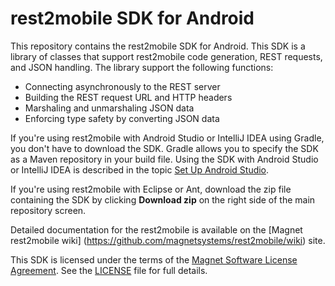 # rest2mobile SDK for Android

This repository contains the rest2mobile SDK for Android. This SDK is a library of classes that support rest2mobile code generation, REST requests, and JSON handling. The library support the following functions: 
- Connecting asynchronously to the REST server
- Building the REST request URL and HTTP headers
- Marshaling and unmarshaling JSON data
- Enforcing type safety by converting JSON data

If you're using rest2mobile with Android Studio or IntelliJ IDEA using Gradle, you don't have to download the SDK. Gradle allows you to specify the SDK as a Maven repository in your build file. Using the SDK with Android Studio or IntelliJ IDEA is described in the topic [Set Up Android Studio](https://github.com/magnetsystems/rest2mobile/wiki/rest2mobile-setup-studio).

If you're using rest2mobile with Eclipse or Ant, download the zip file containing the SDK by clicking **Download zip** on the right side of the main repository screen.

Detailed documentation for the rest2mobile is available on the [Magnet rest2mobile wiki]
(https://github.com/magnetsystems/rest2mobile/wiki) site.

This SDK is licensed under the terms of the [Magnet Software License Agreement](http://www.magnet.com/resources/tos.html). See the [LICENSE](https://github.com/magnetsystems/magnet-sdk-android/blob/master/LICENSE) file for full details.

